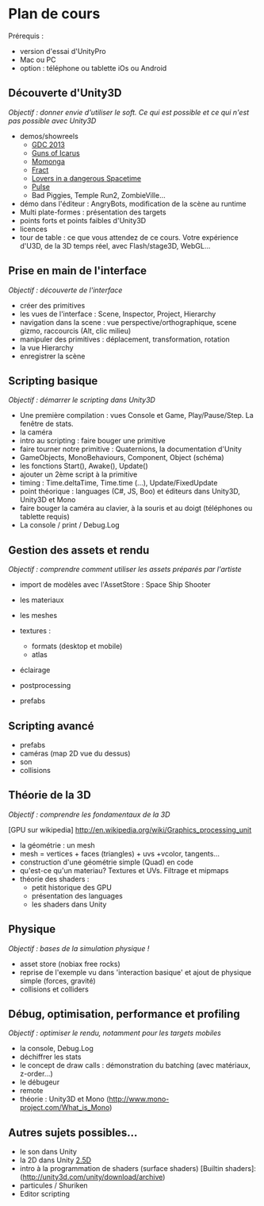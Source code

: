 Plan de cours
============


Prérequis :
- version d'essai d'UnityPro
- Mac ou PC
- option : téléphone ou tablette iOs ou Android




Découverte d'Unity3D
---
_Objectif : donner envie d'utiliser le soft. Ce qui est possible et ce qui n'est pas possible avec Unity3D_
- demos/showreels
	- [GDC 2013](http://www.youtube.com/watch?v=rYBaZyqiYZo)
	- [Guns of Icarus](http://gunsoficarus.com/)
	- [Momonga](http://www.paladinstudios.com/)
	- [Fract](http://fractgame.com/)
	- [Lovers in a dangerous Spacetime](http://www.asteroidbase.com/dangerous-spacetime/)
	- [Pulse](http://www.teampixelpi.com/)
	- Bad Piggies, Temple Run2, ZombieVille...
- démo dans l'éditeur : AngryBots, modification de la scène au runtime
- Multi plate-formes : présentation des targets
- points forts et points faibles d'Unity3D
- licences
- tour de table : ce que vous attendez de ce cours. Votre expérience d'U3D, de la 3D temps réel, avec Flash/stage3D, WebGL...




Prise en main de l'interface
---
_Objectif : découverte de l'interface_

- créer des primitives
- les vues de l'interface : Scene, Inspector, Project, Hierarchy
- navigation dans la scene : vue perspective/orthographique, scene gizmo, raccourcis (Alt, clic milieu)
- manipuler des primitives : déplacement, transformation, rotation
- la vue Hierarchy
- enregistrer la scène



Scripting basique
---
_Objectif : démarrer le scripting dans Unity3D_

- Une première compilation : vues Console et Game, Play/Pause/Step. La fenêtre de stats.
- la caméra
- intro au scripting : faire bouger une primitive
- faire tourner notre primitive : Quaternions, la documentation d'Unity
- GameObjects, MonoBehaviours, Component, Object (schéma)
- les fonctions Start(), Awake(), Update()
- ajouter un 2ème script à la primitive
- timing : Time.deltaTime, Time.time (...), Update/FixedUpdate
- point théorique : languages (C#, JS, Boo) et éditeurs dans Unity3D, Unity3D et Mono
- faire bouger la caméra au clavier, à la souris et au doigt (téléphones ou tablette requis)
- La console / print / Debug.Log

 


Gestion des assets et rendu
---
_Objectif : comprendre comment utiliser les assets préparés par l'artiste_ 
- import de modèles avec l'AssetStore : Space Ship Shooter
- les materiaux
- les meshes
- textures :
	- formats (desktop et mobile)
	- atlas
	
- éclairage
- postprocessing
- prefabs



Scripting avancé
---
- prefabs
- caméras (map 2D vue du dessus)
- son
- collisions





Théorie de la 3D
---
_Objectif : comprendre les fondamentaux de la 3D_ 

[GPU sur wikipedia] http://en.wikipedia.org/wiki/Graphics_processing_unit
- la géométrie : un mesh 
- mesh = vertices + faces (triangles) + uvs +vcolor, tangents...
- construction d'une géométrie simple (Quad) en code
- qu'est-ce qu'un materiau? Textures et UVs. Filtrage et mipmaps
- théorie des shaders : 
	- petit historique des GPU
	- présentation des languages 
	- les shaders dans Unity










Physique
---
_Objectif : bases de la simulation physique !_ 

- asset store (nobiax free rocks)
- reprise de l'exemple vu dans 'interaction basique' et ajout de physique simple (forces, gravité)
- collisions et colliders







Débug, optimisation, performance et profiling
---
_Objectif : optimiser le rendu, notamment pour les targets mobiles_ 
- la console, Debug.Log
- déchiffrer les stats
- le concept de draw calls : démonstration du batching (avec matériaux, z-order...)
- le débugeur
- remote
- théorie : Unity3D et Mono (http://www.mono-project.com/What_is_Mono)



Autres sujets possibles...
---
- le son dans Unity
- la 2D dans Unity
	[2.5D](http://www.gamasutra.com/blogs/MattHammill/20130206/186138/Making_Two_and_a_half_D_art_for_Lovers_in_a_Dangerous_Spacetime.php)
- intro à la programmation de shaders (surface shaders)
	[Builtin shaders]: (http://unity3d.com/unity/download/archive)
- particules / Shuriken
- Editor scripting
